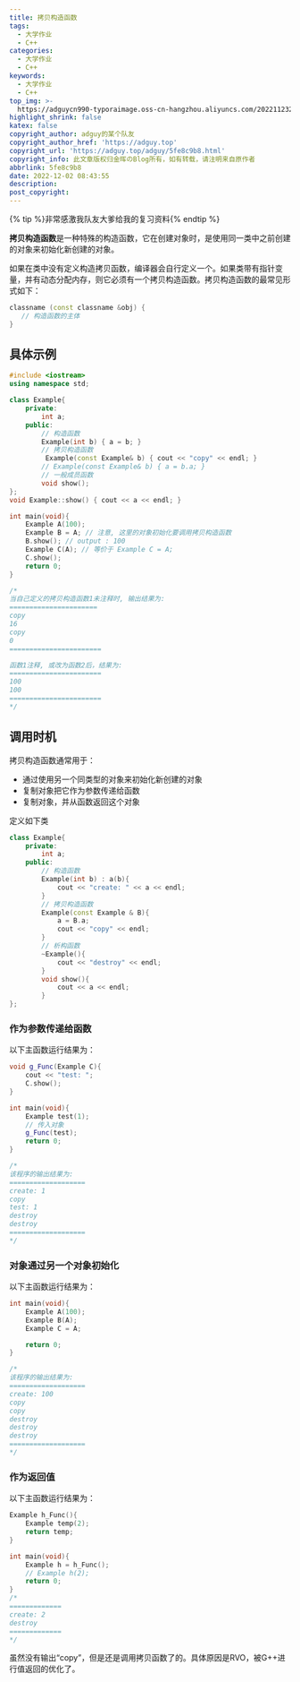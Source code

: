 ```yaml
---
title: 拷贝构造函数
tags:
  - 大学作业
  - C++
categories:
  - 大学作业
  - C++
keywords:
  - 大学作业
  - C++
top_img: >-
  https://adguycn990-typoraimage.oss-cn-hangzhou.aliyuncs.com/202211232358703.webp
highlight_shrink: false
katex: false
copyright_author: adguy的某个队友
copyright_author_href: 'https://adguy.top'
copyright_url: 'https://adguy.top/adguy/5fe8c9b8.html'
copyright_info: 此文章版权归金晖のBlog所有，如有转载，请注明来自原作者
abbrlink: 5fe8c9b8
date: 2022-12-02 08:43:55
description:
post_copyright:
---
```


{% tip %}非常感激我队友大爹给我的复习资料{% endtip %}

**拷贝构造函数**是一种特殊的构造函数，它在创建对象时，是使用同一类中之前创建的对象来初始化新创建的对象。

如果在类中没有定义构造拷贝函数，编译器会自行定义一个。如果类带有指针变量，并有动态分配内存，则它必须有一个拷贝构造函数。拷贝构造函数的最常见形式如下：

```cpp
classname (const classname &obj) {
   // 构造函数的主体
}
```

## 具体示例

```cpp
#include <iostream>
using namespace std;

class Example{
    private:
        int a;
    public:
        // 构造函数
        Example(int b) { a = b; }
        // 拷贝构造函数
         Example(const Example& b) { cout << "copy" << endl; }
        // Example(const Example& b) { a = b.a; }
        // 一般成员函数
        void show();
};
void Example::show() { cout << a << endl; }

int main(void){
    Example A(100);
    Example B = A; // 注意, 这里的对象初始化要调用拷贝构造函数
    B.show(); // output : 100
    Example C(A); // 等价于 Example C = A;
    C.show();
    return 0;
}

/*
当自己定义的拷贝构造函数1未注释时, 输出结果为:
======================
copy
16  
copy
0 
=======================

函数1注释, 或改为函数2后，结果为: 
=======================
100
100
=======================
*/
```

## 调用时机

拷贝构造函数通常用于：

- 通过使用另一个同类型的对象来初始化新创建的对象
- 复制对象把它作为参数传递给函数
- 复制对象，并从函数返回这个对象

定义如下类

```cpp
class Example{
    private:
        int a;
    public:
        // 构造函数
        Example(int b) : a(b){
            cout << "create: " << a << endl;
        }
        // 拷贝构造函数
        Example(const Example & B){
            a = B.a;
            cout << "copy" << endl;
        }
        // 析构函数
        ~Example(){
            cout << "destroy" << endl;
        }
        void show(){
            cout << a << endl;
        }
};
```

### 作为参数传递给函数

以下主函数运行结果为：

```cpp
void g_Func(Example C){
    cout << "test: ";
    C.show();
}

int main(void){
    Example test(1);
    // 传入对象
    g_Func(test);
    return 0;
}

/*
该程序的输出结果为: 
===================
create: 1
copy     
test: 1  
destroy  
destroy
===================
*/
```

### 对象通过另一个对象初始化

以下主函数运行结果为：

```cpp
int main(void){
    Example A(100);
    Example B(A);
    Example C = A;

    return 0;
}

/*
该程序的输出结果为: 
===================
create: 100
copy
copy
destroy
destroy
destroy
===================
*/
```

### 作为返回值

以下主函数运行结果为：

```cpp
Example h_Func(){
    Example temp(2);
    return temp;
}

int main(void){
    Example h = h_Func();
    // Example h(2);
    return 0;
}
/*
=============
create: 2
destroy
=============
*/
```

虽然没有输出“copy”，但是还是调用拷贝函数了的。具体原因是RVO，被G++进行值返回的优化了。
